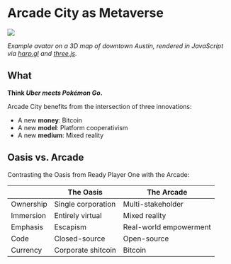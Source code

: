 # Arcade City as Metaverse

![](https://i.ibb.co/3s0mYRg/jane.png)

_Example avatar on a 3D map of downtown Austin, rendered in JavaScript via [harp.gl](https://www.harp.gl/) and [three.js](https://threejs.org/)._

## What

**Think _Uber meets Pokémon Go_.**

Arcade City benefits from the intersection of three innovations:

- A new **money**: Bitcoin
- A new **model**: Platform cooperativism
- A new **medium**: Mixed reality

## Oasis vs. Arcade

Contrasting the Oasis from Ready Player One with the Arcade:

|           | The Oasis          | The Arcade             |
| --------- | ------------------ | ---------------------- |
| Ownership | Single corporation | Multi-stakeholder      |
| Immersion | Entirely virtual   | Mixed reality          |
| Emphasis  | Escapism           | Real-world empowerment |
| Code      | Closed-source      | Open-source            |
| Currency  | Corporate shitcoin | Bitcoin                |
